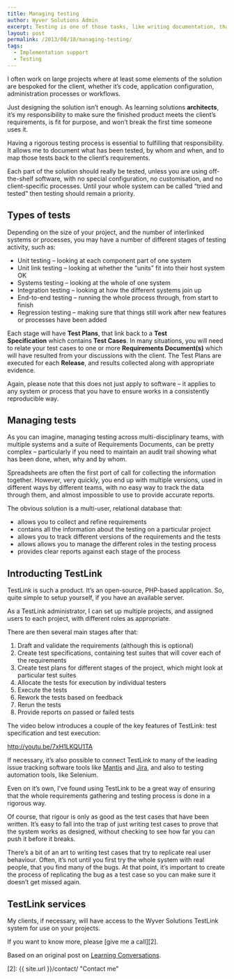 ```yaml
---
title: Managing testing
author: Wyver Solutions Admin
excerpt: Testing is one of those tasks, like writing documentation, that most of me tend to avoid until absolutely necessary. A good test process, however, should help to ensure that you deliver exactly what the client ordered, and allow you to prioritise fixing problems in the your solution.
layout: post
permalink: /2013/08/10/managing-testing/
tags:
  - Implementation support
  - Testing
---
```

I often work on large projects where at least some elements of the solution are bespoked for the client, whether it&#8217;s code, application configuration, administration processes or workflows.

Just designing the solution isn&#8217;t enough. As learning solutions **architects**, it&#8217;s my responsibility to make sure the finished product meets the client&#8217;s requirements, is fit for purpose, and won&#8217;t break the first time someone uses it.

Having a rigorous testing process is essential to fulfilling that responsibility. It allows me to document what has been tested, by whom and when, and to map those tests back to the client&#8217;s requirements.

Each part of the solution should really be tested, unless you are using off-the-shelf software, with no special configuration, no customisation, and no client-specific processes. Until your whole system can be called &#8220;tried and tested&#8221; then testing should remain a priority.

## Types of tests

Depending on the size of your project, and the number of interlinked systems or processes, you may have a number of different stages of testing activity, such as:

  * Unit testing &#8211; looking at each component part of one system
  * Unit link testing &#8211; looking at whether the &#8220;units&#8221; fit into their host system OK
  * Systems testing &#8211; looking at the whole of one system
  * Integration testing &#8211; looking at how the different systems join up
  * End-to-end testing &#8211; running the whole process through, from start to finish
  * Regression testing &#8211; making sure that things still work after new features or processes have been added

Each stage will have **Test Plans**, that link back to a **Test Specification** which contains **Test Cases**. In many situations, you will need to relate your test cases to one or more **Requirements Document(s)** which will have resulted from your discussions with the client. The Test Plans are executed for each **Release**, and results collected along with appropriate evidence.

Again, please note that this does not just apply to software &#8211; it applies to any system or process that you have to ensure works in a consistently reproducible way.

## Managing tests

As you can imagine, managing testing across multi-disciplinary teams, with multiple systems and a suite of Requirements Documents, can be pretty complex &#8211; particularly if you need to maintain an audit trail showing what has been done, when, why and by whom.

Spreadsheets are often the first port of call for collecting the information together. However, very quickly, you end up with multiple versions, used in different ways by different teams, with no easy way to track the data through them, and almost impossible to use to provide accurate reports.

The obvious solution is a multi-user, relational database that:

  * allows you to collect and refine requirements
  * contains all the information about the testing on a particular project
  * allows you to track different versions of the requirements and the tests
  * allows allows you to manage the different roles in the testing process
  * provides clear reports against each stage of the process

## Introducting TestLink

TestLink is such a product. It&#8217;s an open-source, PHP-based application. So, quite simple to setup yourself, if you have an available server.

As a TestLink administrator, I can set up multiple projects, and assigned users to each project, with different roles as appropriate.

There are then several main stages after that:

  1. <span style="line-height: 13px;">Draft and validate the requirements (although this is optional)</span>
  2. Create test specifications, containing test suites that will cover each of the requirements
  3. Create test plans for different stages of the project, which might look at particular test suites
  4. Allocate the tests for execution by individual testers
  5. Execute the tests
  6. Rework the tests based on feedback
  7. Rerun the tests
  8. Provide reports on passed or failed tests

The video below introduces a couple of the key features of TestLink: test specification and test execution:

http://youtu.be/7xH1LKQU1TA

If necessary, it&#8217;s also possible to connect TestLink to many of the leading issue tracking software tools like <a href="http://www.mantisbt.org/" target="_blank">Mantis</a> and <a href="https://www.atlassian.com/software/jira" target="_blank">Jira</a>, and also to testing automation tools, like Selenium.

Even on it&#8217;s own, I've found using TestLink to be a great way of ensuring that the whole requirements gathering and testing process is done in a rigorous way.

Of course, that rigour is only as good as the test cases that have been written. It&#8217;s easy to fall into the trap of just writing test cases to prove that the system works as designed, without checking to see how far you can push it before it breaks.

There&#8217;s a bit of an art to writing test cases that try to replicate real user behaviour. Often, it&#8217;s not until you first try the whole system with real people, that you find many of the bugs. At that point, it&#8217;s important to create the process of replicating the bug as a test case so you can make sure it doesn&#8217;t get missed again.

## TestLink services

My clients, if necessary, will have access to the Wyver Solutions TestLink system for use on your projects.

If you want to know more, please [give me a call][2].

Based on an original post on <a href="http://www.learningconversations.co.uk/main/index.php/2009/10/21/review-testlink-an-open-source-test-mana?blog=5" target="_blank">Learning Conversations</a>.

 [1]: http://teamst.org
 [2]: {{ site.url }}/contact/ "Contact me"

